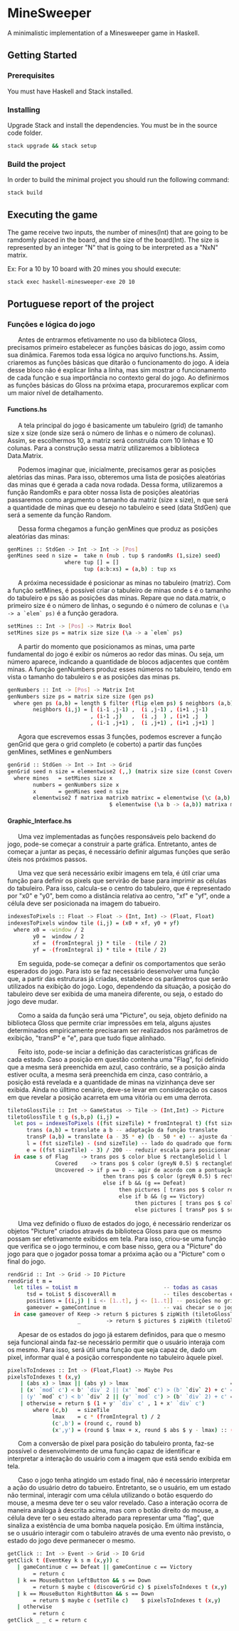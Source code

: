 # MineSweeper

A minimalistic implementation of a Minesweeper game in Haskell.

## Getting Started

### Prerequisites

You must have Haskell and Stack installed.


### Installing

Upgrade Stack and install the dependencies. You must be in the source code folder.

```sh
stack upgrade && stack setup
```

### Build the project

In order to build the minimal project you should run the following command:

```sh
stack build
```

## Executing the game

The game receive two inputs, the number of mines(Int) that are going to be ramdomly placed in the board, and the size of the board(Int). The size is represented by an integer "N" that is going to be interpreted as a "NxN" matrix.

Ex: For a 10 by 10 board with 20 mines you should execute:

```sh
stack exec haskell-minesweeper-exe 20 10
```

## Portuguese report of the project

### Funções e lógica do jogo


&nbsp;&nbsp;&nbsp;&nbsp;&nbsp;&nbsp;Antes de entrarmos efetivamente no uso da biblioteca Gloss, precisamos primeiro estabelecer as funções básicas do jogo, assim como sua dinâmica. Faremos toda essa lógica no arquivo functions.hs. Assim, criaremos as funções básicas que ditarão o funcionamento do jogo. A ideia desse bloco não é explicar linha a linha, mas sim mostrar o funcionamento de cada função e sua importância no contexto geral do jogo. Ao definirmos as funções básicas do Gloss na próxima etapa, procuraremos explicar com um maior nível de detalhamento.


#### Functions.hs


&nbsp;&nbsp;&nbsp;&nbsp;&nbsp;&nbsp;A tela principal do jogo é basicamente um tabuleiro (grid) de tamanho size x size (onde size será o número de linhas e o número de colunas). Assim, se escolhermos 10, a matriz será construída com 10 linhas e 10 colunas. Para a construção sessa matriz utilizaremos a biblioteca Data.Matrix.

&nbsp;&nbsp;&nbsp;&nbsp;&nbsp;&nbsp;Podemos imaginar que, inicialmente, precisamos gerar as posições aletórias das minas. Para isso, obteremos uma lista de posições aleatórias das minas que é gerada a cada nova rodada. Dessa forma, utilizaremos a função RandomRs e para obter nossa lista de posições aleatórias passaremos como argumento o tamanho da matriz (size x size), n que será a quantidade de minas que eu desejo no tabuleiro e seed (data StdGen) que será a semente da função Random.

&nbsp;&nbsp;&nbsp;&nbsp;&nbsp;&nbsp;Dessa forma chegamos a função genMines que produz as posições aleatórias das minas:

```sh
genMines :: StdGen -> Int -> Int -> [Pos]
genMines seed n size =  take n (nub . tup $ randomRs (1,size) seed)
                  where tup [] = []
                        tup (a:b:xs) = (a,b) : tup xs
```

&nbsp;&nbsp;&nbsp;&nbsp;&nbsp;&nbsp;A próxima necessidade é posicionar as minas no tabuleiro (matriz). Com a função setMines, é possível criar o tabuleiro de minas onde s é o tamanho do tabuleiro e ps são as posições das minas. Repare que no data.matrix, o primeiro size é o número de linhas, o segundo é o número de colunas e ``(\a -> a `elem` ps)`` é a função geradora.

```sh
setMines :: Int -> [Pos] -> Matrix Bool
setMines size ps = matrix size size (\a -> a `elem` ps)
```

&nbsp;&nbsp;&nbsp;&nbsp;&nbsp;&nbsp;A partir do momento que posicionamos as minas, uma parte fundamental do jogo é exibir os números ao redor das minas. Ou seja, um número aparece, indicando a quantidade de blocos adjacentes que contêm minas. A função genNumbers produz esses números no tabuleiro, tendo em vista o tamanho do tabuleiro s e as posições das minas ps.

```sh
genNumbers :: Int -> [Pos] -> Matrix Int
genNumbers size ps = matrix size size (gen ps)
  where gen ps (a,b) = length $ filter (flip elem ps) $ neighbors (a,b)
        neighbors (i,j) = [ (i-1 ,j-1) ,  (i ,j-1) , (i+1 ,j-1)
                          , (i-1 ,j)   ,  (i ,j  ) , (i+1 ,j  )
                          , (i-1 ,j+1) ,  (i ,j+1) , (i+1 ,j+1) ]
```

&nbsp;&nbsp;&nbsp;&nbsp;&nbsp;&nbsp;Agora que escrevemos essas 3 funções, podemos escrever a função genGrid que gera o grid completo (e coberto) a partir das funções genMines, setMines e genNumbers

```sh
genGrid :: StdGen -> Int -> Int -> Grid
genGrid seed n size = elementwise2 (,,) (matrix size size (const Covered)) mines numbers
  where mines   = setMines size x
        numbers = genNumbers size x
        x       = genMines seed n size
        elementwise2 f matrixa matrixb matrixc = elementwise (\c (a,b) -> f a b c) matrixc
                                $ elementwise (\a b -> (a,b)) matrixa matrixb
```


#### Graphic_Interface.hs


&nbsp;&nbsp;&nbsp;&nbsp;&nbsp;&nbsp;Uma vez implementadas as funções responsáveis pelo backend do jogo, pode-se começar a construir a parte gráfica. Entretanto, antes de começar a juntar as peças, é necessário definir algumas funções que serão úteis nos próximos passos.

&nbsp;&nbsp;&nbsp;&nbsp;&nbsp;&nbsp;Uma vez que será necessário exibir imagens em tela, é útil criar uma função para definir os pixels que servirão de base para imprimir as células do tabuleiro. Para isso, calcula-se o centro do tabuleiro, que é representado por "x0" e "y0", bem como a distância relativa ao centro, "xf" e "yf", onde a célula deve ser posicionada na imagem do tabueiro.

```sh
indexesToPixels :: Float -> Float -> (Int, Int) -> (Float, Float)
indexesToPixels window tile (i,j) = (x0 + xf, y0 + yf)
  where x0 = -window / 2
        y0 =  window / 2
        xf =  (fromIntegral j) * tile - (tile / 2)
        yf = -(fromIntegral i) * tile + (tile / 2)
```

&nbsp;&nbsp;&nbsp;&nbsp;&nbsp;&nbsp;Em seguida, pode-se começar a definir os comportamentos que serão esperados do jogo. Para isto se faz necessário desenvolver uma função que, a partir das estruturas já criadas, estabelece os parâmetros que serão utilizados na exibição do jogo. Logo, dependendo da situação, a posição do tabuleiro deve ser exibida de uma maneira diferente, ou seja, o estado do jogo deve mudar.

&nbsp;&nbsp;&nbsp;&nbsp;&nbsp;&nbsp;Como a saída da função será uma "Picture", ou seja, objeto definido na biblioteca Gloss que permite criar impressões em tela, alguns ajustes determinados empiricamente precisaram ser realizados nos parâmetros de exibição, "transP" e "e", para que tudo fique alinhado.

&nbsp;&nbsp;&nbsp;&nbsp;&nbsp;&nbsp;Feito isto, pode-se inciar a definição das características gráficas de cada estado. Caso a posição em questão contenha uma "Flag", foi definido que a mesma será preenchida em azul, caso contrário, se a posição ainda estiver oculta, a mesma será preenchida em cinza, caso contrário, a posição está revelada e a quantidade de minas na vizinhança deve ser exibida. Ainda no úlltimo cenário, deve-se levar em consideração os casos em que revelar a posição acarreta em uma vitória ou em uma derrota.

```sh
tiletoGlossTile :: Int -> GameStatus -> Tile -> (Int,Int) -> Picture
tiletoGlossTile t g (s,b,p) (i,j) =
  let pos = indexesToPixels ((fst sizeTile) * fromIntegral t) (fst sizeTile) (i,j)
      trans (a,b) = translate a b -- adaptação da função translate
      transP (a,b) = translate (a - 35 * e) (b - 50 * e) -- ajuste da função traslate para posicionar texto de potuação (empirico)
      l = (fst sizeTile) - (snd sizeTile) -- lado do quadrado que forma uma casa
      e = ((fst sizeTile) - 3) / 200 -- reduzir escala para posicionar os textos de pontuação (empirico)
  in case s of Flag    -> trans pos $ color blue $ rectangleSolid l l
               Covered    -> trans pos $ color (greyN 0.5) $ rectangleSolid l l
               Uncovered -> if p == 0 -- agir de acordo com a pontuação da casa
                              then trans pos $ color (greyN 0.5) $ rectangleWire l l
                              else if b && (g == Defeat)
                                   then pictures [ trans pos $ color red $ rectangleSolid l l, transP pos $ scale e e $ color white $ text "X" ]
                                   else if b && (g == Victory)
                                        then pictures [ trans pos $ color violet $ rectangleSolid l l, transP pos $ scale e e $ color white $ text ":D" ]
                                        else pictures [ transP pos $ scale e e $ text (show p), trans pos $ color (greyN 0.5) $ rectangleWire l l ]
```

&nbsp;&nbsp;&nbsp;&nbsp;&nbsp;&nbsp;Uma vez definido o fluxo de estados do jogo, é necessário renderizar os objetos "Picture" criados através da biblioteca Gloss para que os mesmo possam ser efetivamente exibidos em tela. Para isso, criou-se uma função que verifica se o jogo terminou, e com base nisso, gera ou a "Picture" do jogo para que o jogador possa tomar a próxima ação ou a "Picture" com o final do jogo.

```sh
rendGrid :: Int -> Grid -> IO Picture
rendGrid t m =
  let tiles = toList m                           -- todas as casas
      tsd = toList $ discoverAll m               -- tiles descobertas em caso de Defeat
      positions = [(i,j) | i <- [1..t], j <- [1..t]] -- posições no grid
      gameover = gameContinue m                  -- vai checar se o jogo continua
  in case gameover of Keep -> return $ pictures $ zipWith (tiletoGlossTile t gameover) tiles positions
                      _        -> return $ pictures $ zipWith (tiletoGlossTile t gameover) tsd positions
```


&nbsp;&nbsp;&nbsp;&nbsp;&nbsp;&nbsp;Apesar de os estados do jogo já estarem definidos, para que o mesmo seja funcional ainda faz-se necessário permitir que o usuário interaja com os mesmo. Para isso, será útil uma função que seja capaz de, dado um pixel, informar qual é a posição correspondente no tabuleiro àquele pixel.

```sh
pixelsToIndexes :: Int -> (Float,Float) -> Maybe Pos
pixelsToIndexes t (x,y)
    | (abs x) > lmax || (abs y) > lmax                                = Nothing
    | (x' `mod` c') < b' `div` 2 || (x' `mod` c') > (b' `div` 2) + c' = Nothing
    | (y' `mod` c') < b' `div` 2 || (y' `mod` c') > (b' `div` 2) + c' = Nothing
    | otherwise = return $ (1 + y' `div` c' , 1 + x' `div` c')
        where (c,b)   = sizeTile
              lmax    = c * (fromIntegral t) / 2
              (c',b') = (round c, round b)
              (x',y') = (round $ lmax + x, round $ abs $ y - lmax) :: (Int, Int)
```


&nbsp;&nbsp;&nbsp;&nbsp;&nbsp;&nbsp;Com a conversão de pixel para posição do tabuleiro pronta, faz-se possível o desenvolvimento de uma função capaz de identificar e interpretar a interação do usuário com a imagem que está sendo exibida em tela.

&nbsp;&nbsp;&nbsp;&nbsp;&nbsp;&nbsp;Caso o jogo tenha atingido um estado final, não é necessário interpretar a ação do usuário detro do tabueiro. Entretanto, se o usuário, em um estado não terminal, interagir com uma célula utilizando o botão esquerdo do mouse, a mesma deve ter o seu valor revelado. Caso a interação ocorra de maneira análoga à descrita acima, mas com o botão direito do mouse, a célula deve ter o seu estado alterado para representar uma "flag", que sinaliza a existência de uma bomba naquela posição. Em última instância, se o usuário interagir com o tabuleiro através de uma evento não previsto, o estado do jogo deve permanecer o mesmo.

```sh
getClick :: Int -> Event -> Grid -> IO Grid
getClick t (EventKey k s m (x,y)) c
   | gameContinue c == Defeat || gameContinue c == Victory
        = return c
   | k == MouseButton LeftButton && s == Down
        = return $ maybe c (discoverGrid c) $ pixelsToIndexes t (x,y)
   | k == MouseButton RightButton && s == Down
        = return $ maybe c (setTile c)    $ pixelsToIndexes t (x,y)
   | otherwise
        = return c
getClick _ _ c = return c
```
